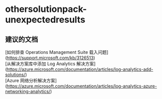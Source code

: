 
<properties
    pageTitle="othersolutionpack-unexpectedresults"
    description="与其他解决方案包相关的问题：意外结果"
    service="microsoft.operationalinsights"
    resource="operationalinsightsaccounts"
    authors="adoylemsft"
    displayorder=""
    selfHelpType="generic"
    supportTopicIds="32536699"
    resourceTags=""
    productPesIds="15725"
    cloudEnvironments="public, Blackforest, Fairfax"
/>


# <a name="othersolutionpack-unexpectedresults"></a>othersolutionpack-unexpectedresults


## <a name="recommended-documents"></a>**建议的文档**
[如何排查 Operations Management Suite 载入问题] (https://support.microsoft.com/kb/3126513) <br>
[从解决方案库中添加 Log Analytics 解决方案] (https://azure.microsoft.com/documentation/articles/log-analytics-add-solutions/) <br>
[Azure 网络分析解决方案] (https://azure.microsoft.com/documentation/articles/log-analytics-azure-networking-analytics/)


<!--HONumber=Nov16_HO4-->


